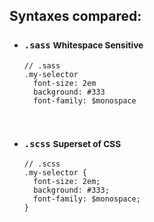 ## Syntaxes compared:

<ul class="two-col" style="margin-top: 0;">
  <li>
    <h3><code>.sass</code> <small>Whitespace Sensitive</small></h3>
<pre><code class="language-scss">// .sass
.my-selector
  font-size: 2em
  background: #333
  font-family: $monospace

</code></pre>
  </li>
  <li>
    <h3><code>.scss</code> <small>Superset of CSS</small></h3>
<pre><code class="language-scss">// .scss
.my-selector {
  font-size: 2em;
  background: #333;
  font-family: $monospace;
}
</code></pre>
  </li>
</ul>
